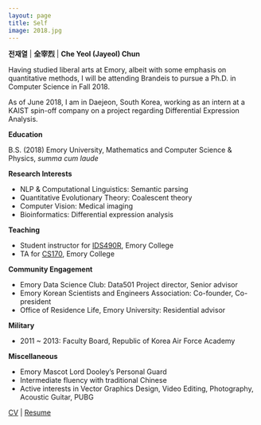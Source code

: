 ```yaml
---
layout: page
title: Self
image: 2018.jpg
---
```


**전재열** |
 **全宰烈** |
 **Che Yeol (Jayeol) Chun**


Having studied liberal arts at Emory, albeit with some emphasis on quantitative methods, I will be attending Brandeis to pursue a Ph.D. in Computer Science in Fall 2018.

As of June 2018, I am in Daejeon, South Korea, working as an intern at a KAIST spin-off company on a project regarding Differential Expression Analysis.

**Education**

B.S. (2018) Emory University, Mathematics and Computer Science & Physics, *summa cum laude*

**Research Interests**

* NLP & Computational Linguistics: Semantic parsing
* Quantitative Evolutionary Theory: Coalescent theory
* Computer Vision: Medical imaging
* Bioinformatics: Differential expression analysis

**Teaching**

* Student instructor for [IDS490R](http://atlas.college.emory.edu/schedules/index.php?select=IDS&view=cse&t=5169&sc=IDS&cn=490R&sn=06P), Emory College
* TA for [CS170](http://www.mathcs.emory.edu/~valerie/courses/spr16/170/utas.html), Emory College

**Community Engagement**

* Emory Data Science Club: Data501 Project director, Senior advisor
* Emory Korean Scientists and Engineers Association: Co-founder, Co-president
* Office of Residence Life, Emory University: Residential advisor

**Military**

* 2011 ~ 2013: Faculty Board, Republic of Korea Air Force Academy

**Miscellaneous**

* Emory Mascot Lord Dooley’s Personal Guard
* Intermediate fluency with traditional Chinese
* Active interests in Vector Graphics Design, Video Editing, Photography, Acoustic Guitar, PUBG

[CV](../assets/doc/cv.pdf) |
[Resume](../assets/doc/resume.pdf)
